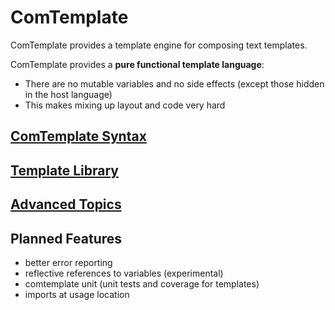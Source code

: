 # ComTemplate

ComTemplate provides a template engine for composing text templates. 

ComTemplate provides a **pure functional template language**:

 - There are no mutable variables and no side effects (except those hidden in the host language)
 - This makes mixing up layout and code very hard 

## [ComTemplate Syntax](doc/TemplateFileSyntax.md)

## [Template Library](doc/TemplateLibrary.md)

## [Advanced Topics](doc/AdvancedTopics.md)

## Planned Features

 - better error reporting
 - reflective references to variables (experimental)
 - comtemplate unit (unit tests and coverage for templates)
 - imports at usage location 

